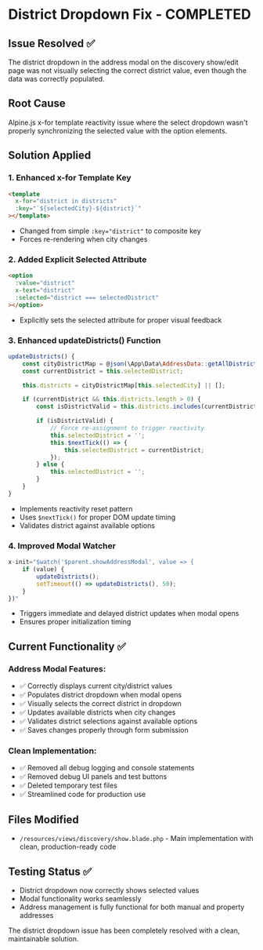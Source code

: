 # District Dropdown Fix - COMPLETED

## Issue Resolved ✅

The district dropdown in the address modal on the discovery show/edit page was not visually selecting the correct district value, even though the data was correctly populated.

## Root Cause

Alpine.js x-for template reactivity issue where the select dropdown wasn't properly synchronizing the selected value with the option elements.

## Solution Applied

### 1. Enhanced x-for Template Key

```html
<template
  x-for="district in districts"
  :key="`${selectedCity}-${district}`"
></template>
```

- Changed from simple `:key="district"` to composite key
- Forces re-rendering when city changes

### 2. Added Explicit Selected Attribute

```html
<option
  :value="district"
  x-text="district"
  :selected="district === selectedDistrict"
></option>
```

- Explicitly sets the selected attribute for proper visual feedback

### 3. Enhanced updateDistricts() Function

```javascript
updateDistricts() {
    const cityDistrictMap = @json(\App\Data\AddressData::getAllDistricts());
    const currentDistrict = this.selectedDistrict;

    this.districts = cityDistrictMap[this.selectedCity] || [];

    if (currentDistrict && this.districts.length > 0) {
        const isDistrictValid = this.districts.includes(currentDistrict);

        if (isDistrictValid) {
            // Force re-assignment to trigger reactivity
            this.selectedDistrict = '';
            this.$nextTick(() => {
                this.selectedDistrict = currentDistrict;
            });
        } else {
            this.selectedDistrict = '';
        }
    }
}
```

- Implements reactivity reset pattern
- Uses `$nextTick()` for proper DOM update timing
- Validates district against available options

### 4. Improved Modal Watcher

```javascript
x-init="$watch('$parent.showAddressModal', value => {
    if (value) {
        updateDistricts();
        setTimeout(() => updateDistricts(), 50);
    }
})"
```

- Triggers immediate and delayed district updates when modal opens
- Ensures proper initialization timing

## Current Functionality ✅

### Address Modal Features:

- ✅ Correctly displays current city/district values
- ✅ Populates district dropdown when modal opens
- ✅ Visually selects the correct district in dropdown
- ✅ Updates available districts when city changes
- ✅ Validates district selections against available options
- ✅ Saves changes properly through form submission

### Clean Implementation:

- ✅ Removed all debug logging and console statements
- ✅ Removed debug UI panels and test buttons
- ✅ Deleted temporary test files
- ✅ Streamlined code for production use

## Files Modified

- `/resources/views/discovery/show.blade.php` - Main implementation with clean, production-ready code

## Testing Status ✅

- District dropdown now correctly shows selected values
- Modal functionality works seamlessly
- Address management is fully functional for both manual and property addresses

The district dropdown issue has been completely resolved with a clean, maintainable solution.
